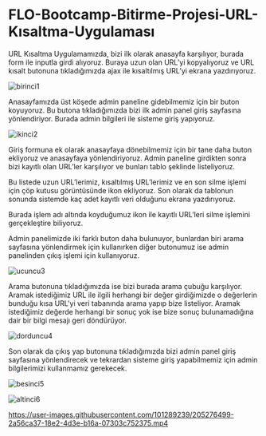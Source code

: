 # FLO-Bootcamp-Bitirme-Projesi-URL-Kısaltma-Uygulaması
 
 
 URL Kısaltma Uygulamamızda, bizi ilk olarak anasayfa karşılıyor, burada form ile inputla girdi alıyoruz. Buraya uzun olan URL’yi kopyalıyoruz ve URL kısalt butonuna tıkladığımızda ajax ile kısaltılmış URL’yi ekrana yazdırıyoruz.
 
 
![birinci1](https://user-images.githubusercontent.com/101289239/205272743-11a452da-e19f-4fcd-baae-ec9477bf6606.gif)


Anasayfamızda üst köşede admin paneline gidebilmemiz için bir buton koyuyoruz. Bu butona tıkladığımızda bizi ilk admin panel giriş sayfasına yönlendiriyor. Burada admin bilgileri ile sisteme giriş yapıyoruz.


![ikinci2](https://user-images.githubusercontent.com/101289239/205272956-194d5cae-0cee-477b-a381-f3ce83b787d7.gif)


Giriş formuna ek olarak anasayfaya dönebilmemiz için bir tane daha buton ekliyoruz ve anasayfaya yönlendiriyoruz. Admin paneline girdikten sonra bizi kayıtlı olan URL’ler karşılıyor ve bunları tablo şeklinde listeliyoruz.

Bu listede uzun URL’lerimiz, kısaltılmış URL’lerimiz ve en son silme işlemi için çöp kutusu görüntüsünde ikon ekliyoruz. Son olarak da tablonun sonunda sistemde kaç adet kayıtlı veri olduğunu ekrana yazdırıyoruz.

Burada işlem adı altında koyduğumuz ikon ile kayıtlı URL’leri silme işlemini gerçekleştire biliyoruz. 

Admin panelimizde iki farklı buton daha bulunuyor, bunlardan biri arama sayfasına yönlendirmek için kullanırken diğer butonumuz ise admin panelinden çıkış işlemi için kullanıyoruz.


![ucuncu3](https://user-images.githubusercontent.com/101289239/205273707-d7430534-2c4f-45bf-8327-62fb2d5785b5.gif)


Arama butonuna tıkladığımızda ise bizi burada arama çubuğu karşılıyor. Aramak istediğimiz URL ile ilgili herhangi bir değer girdiğimizde o değerlerin bunduğu kısa URL'yi veri tabanında arama yapıp bize listeliyor. Aramak istediğimiz değerde herhangi bir sonuç yok ise bize sonuç bulunamadığına dair bir bilgi mesajı geri döndürüyor.


![dorduncu4](https://user-images.githubusercontent.com/101289239/205274575-102b7831-15b0-48d7-bb0e-016f61ec65d4.gif)


Son olarak da çıkış yap butonuna tıkladığımızda bizi admin panel giriş sayfasına yönlendirecek ve tekrardan sisteme giriş yapabilmemiz için admin bilgilerimizi
kullanmamız gerekecek.


![besinci5](https://user-images.githubusercontent.com/101289239/205274752-8ef19411-58f8-44f4-8e84-fa6ec3945cac.gif)


![altinci6](https://user-images.githubusercontent.com/101289239/205274779-62f22424-49cb-4cee-8ea7-a696c8282774.gif)



https://user-images.githubusercontent.com/101289239/205276499-2a56ca37-18e2-4d3e-b16a-07303c752375.mp4
